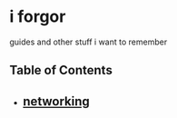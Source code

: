 # i forgor
guides and other stuff i want to remember

## Table of Contents
- [networking](./networking/)
  - 